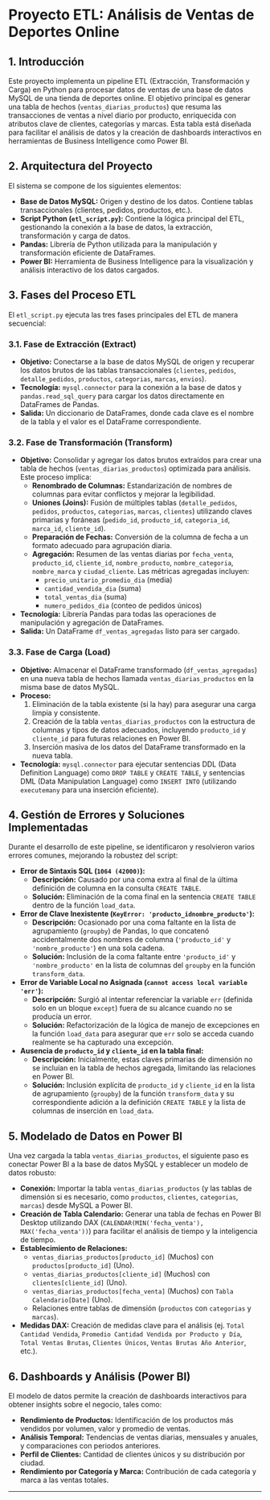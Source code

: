 # Proyecto ETL: Análisis de Ventas de Deportes Online

## 1. Introducción

Este proyecto implementa un pipeline ETL (Extracción, Transformación y Carga) en Python para procesar datos de ventas de una base de datos MySQL de una tienda de deportes online. El objetivo principal es generar una tabla de hechos (`ventas_diarias_productos`) que resuma las transacciones de ventas a nivel diario por producto, enriquecida con atributos clave de clientes, categorías y marcas. Esta tabla está diseñada para facilitar el análisis de datos y la creación de dashboards interactivos en herramientas de Business Intelligence como Power BI.

## 2. Arquitectura del Proyecto

El sistema se compone de los siguientes elementos:

* **Base de Datos MySQL:** Origen y destino de los datos. Contiene tablas transaccionales (clientes, pedidos, productos, etc.).
* **Script Python (`etl_script.py`):** Contiene la lógica principal del ETL, gestionando la conexión a la base de datos, la extracción, transformación y carga de datos.
* **Pandas:** Librería de Python utilizada para la manipulación y transformación eficiente de DataFrames.
* **Power BI:** Herramienta de Business Intelligence para la visualización y análisis interactivo de los datos cargados.

## 3. Fases del Proceso ETL

El `etl_script.py` ejecuta las tres fases principales del ETL de manera secuencial:

### 3.1. Fase de Extracción (Extract)

* **Objetivo:** Conectarse a la base de datos MySQL de origen y recuperar los datos brutos de las tablas transaccionales (`clientes`, `pedidos`, `detalle_pedidos`, `productos`, `categorias`, `marcas`, `envios`).
* **Tecnología:** `mysql.connector` para la conexión a la base de datos y `pandas.read_sql_query` para cargar los datos directamente en DataFrames de Pandas.
* **Salida:** Un diccionario de DataFrames, donde cada clave es el nombre de la tabla y el valor es el DataFrame correspondiente.

### 3.2. Fase de Transformación (Transform)

* **Objetivo:** Consolidar y agregar los datos brutos extraídos para crear una tabla de hechos (`ventas_diarias_productos`) optimizada para análisis. Este proceso implica:
    * **Renombrado de Columnas:** Estandarización de nombres de columnas para evitar conflictos y mejorar la legibilidad.
    * **Uniones (Joins):** Fusión de múltiples tablas (`detalle_pedidos`, `pedidos`, `productos`, `categorias`, `marcas`, `clientes`) utilizando claves primarias y foráneas (`pedido_id`, `producto_id`, `categoria_id`, `marca_id`, `cliente_id`).
    * **Preparación de Fechas:** Conversión de la columna de fecha a un formato adecuado para agrupación diaria.
    * **Agregación:** Resumen de las ventas diarias por `fecha_venta`, `producto_id`, `cliente_id`, `nombre_producto`, `nombre_categoria`, `nombre_marca` y `ciudad_cliente`. Las métricas agregadas incluyen:
        * `precio_unitario_promedio_dia` (media)
        * `cantidad_vendida_dia` (suma)
        * `total_ventas_dia` (suma)
        * `numero_pedidos_dia` (conteo de pedidos únicos)
* **Tecnología:** Librería Pandas para todas las operaciones de manipulación y agregación de DataFrames.
* **Salida:** Un DataFrame `df_ventas_agregadas` listo para ser cargado.

### 3.3. Fase de Carga (Load)

* **Objetivo:** Almacenar el DataFrame transformado (`df_ventas_agregadas`) en una nueva tabla de hechos llamada `ventas_diarias_productos` en la misma base de datos MySQL.
* **Proceso:**
    1.  Eliminación de la tabla existente (si la hay) para asegurar una carga limpia y consistente.
    2.  Creación de la tabla `ventas_diarias_productos` con la estructura de columnas y tipos de datos adecuados, incluyendo `producto_id` y `cliente_id` para futuras relaciones en Power BI.
    3.  Inserción masiva de los datos del DataFrame transformado en la nueva tabla.
* **Tecnología:** `mysql.connector` para ejecutar sentencias DDL (Data Definition Language) como `DROP TABLE` y `CREATE TABLE`, y sentencias DML (Data Manipulation Language) como `INSERT INTO` (utilizando `executemany` para una inserción eficiente).

## 4. Gestión de Errores y Soluciones Implementadas

Durante el desarrollo de este pipeline, se identificaron y resolvieron varios errores comunes, mejorando la robustez del script:

* **Error de Sintaxis SQL (`1064 (42000)`):**
    * **Descripción:** Causado por una coma extra al final de la última definición de columna en la consulta `CREATE TABLE`.
    * **Solución:** Eliminación de la coma final en la sentencia `CREATE TABLE` dentro de la función `load_data`.
* **Error de Clave Inexistente (`KeyError: 'producto_idnombre_producto'`):**
    * **Descripción:** Ocasionado por una coma faltante en la lista de agrupamiento (`groupby`) de Pandas, lo que concatenó accidentalmente dos nombres de columna (`'producto_id'` y `'nombre_producto'`) en una sola cadena.
    * **Solución:** Inclusión de la coma faltante entre `'producto_id'` y `'nombre_producto'` en la lista de columnas del `groupby` en la función `transform_data`.
* **Error de Variable Local no Asignada (`cannot access local variable 'err'`):**
    * **Descripción:** Surgió al intentar referenciar la variable `err` (definida solo en un bloque `except`) fuera de su alcance cuando no se producía un error.
    * **Solución:** Refactorización de la lógica de manejo de excepciones en la función `load_data` para asegurar que `err` solo se acceda cuando realmente se ha capturado una excepción.
* **Ausencia de `producto_id` y `cliente_id` en la tabla final:**
    * **Descripción:** Inicialmente, estas claves primarias de dimensión no se incluían en la tabla de hechos agregada, limitando las relaciones en Power BI.
    * **Solución:** Inclusión explícita de `producto_id` y `cliente_id` en la lista de agrupamiento (`groupby`) de la función `transform_data` y su correspondiente adición a la definición `CREATE TABLE` y la lista de columnas de inserción en `load_data`.

## 5. Modelado de Datos en Power BI

Una vez cargada la tabla `ventas_diarias_productos`, el siguiente paso es conectar Power BI a la base de datos MySQL y establecer un modelo de datos robusto:

* **Conexión:** Importar la tabla `ventas_diarias_productos` (y las tablas de dimensión si es necesario, como `productos`, `clientes`, `categorias`, `marcas`) desde MySQL a Power BI.
* **Creación de Tabla Calendario:** Generar una tabla de fechas en Power BI Desktop utilizando DAX (`CALENDAR(MIN('fecha_venta'), MAX('fecha_venta'))`) para facilitar el análisis de tiempo y la inteligencia de tiempo.
* **Establecimiento de Relaciones:**
    * `ventas_diarias_productos[producto_id]` (Muchos) con `productos[producto_id]` (Uno).
    * `ventas_diarias_productos[cliente_id]` (Muchos) con `clientes[cliente_id]` (Uno).
    * `ventas_diarias_productos[fecha_venta]` (Muchos) con `Tabla Calendario[Date]` (Uno).
    * Relaciones entre tablas de dimensión (`productos` con `categorias` y `marcas`).
* **Medidas DAX:** Creación de medidas clave para el análisis (ej. `Total Cantidad Vendida`, `Promedio Cantidad Vendida por Producto y Día`, `Total Ventas Brutas`, `Clientes Únicos`, `Ventas Brutas Año Anterior`, etc.).

## 6. Dashboards y Análisis (Power BI)

El modelo de datos permite la creación de dashboards interactivos para obtener insights sobre el negocio, tales como:

* **Rendimiento de Productos:** Identificación de los productos más vendidos por volumen, valor y promedio de ventas.
* **Análisis Temporal:** Tendencias de ventas diarias, mensuales y anuales, y comparaciones con periodos anteriores.
* **Perfil de Clientes:** Cantidad de clientes únicos y su distribución por ciudad.
* **Rendimiento por Categoría y Marca:** Contribución de cada categoría y marca a las ventas totales.

---
